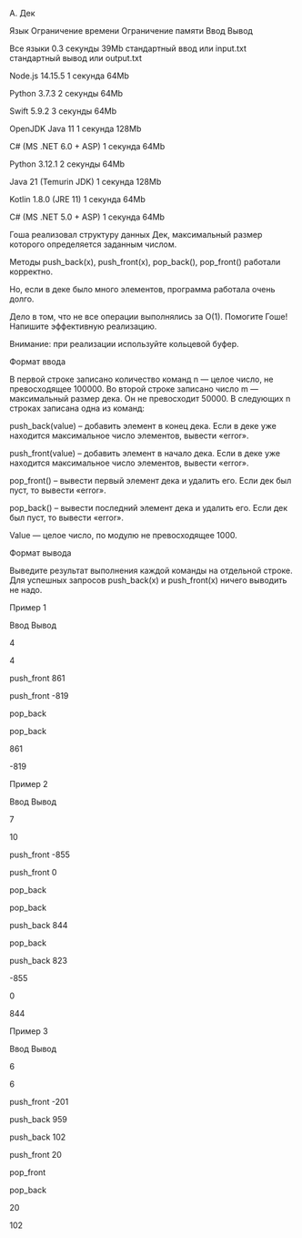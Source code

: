 A. Дек

Язык Ограничение времени Ограничение памяти Ввод Вывод

Все языки 0.3 секунды 39Mb стандартный ввод или input.txt стандартный вывод или output.txt

Node.js 14.15.5 1 секунда 64Mb

Python 3.7.3 2 секунды 64Mb

Swift 5.9.2 3 секунды 64Mb

OpenJDK Java 11 1 секунда 128Mb

C# (MS .NET 6.0 + ASP) 1 секунда 64Mb

Python 3.12.1 2 секунды 64Mb

Java 21 (Temurin JDK) 1 секунда 128Mb

Kotlin 1.8.0 (JRE 11) 1 секунда 64Mb

C# (MS .NET 5.0 + ASP) 1 секунда 64Mb

Гоша реализовал структуру данных Дек, максимальный размер которого определяется заданным числом.

Методы push_back(x), push_front(x), pop_back(), pop_front() работали корректно.

Но, если в деке было много элементов, программа работала очень долго.

Дело в том, что не все операции выполнялись за O(1). Помогите Гоше! Напишите эффективную реализацию.

Внимание: при реализации используйте кольцевой буфер.

Формат ввода

В первой строке записано количество команд n — целое число, не превосходящее 100000. Во второй строке записано число m — максимальный размер дека. Он не превосходит 50000. В следующих n строках записана одна из команд:

push_back(value) – добавить элемент в конец дека. Если в деке уже находится максимальное число элементов, вывести «error».

push_front(value) – добавить элемент в начало дека. Если в деке уже находится максимальное число элементов, вывести «error».

pop_front() – вывести первый элемент дека и удалить его. Если дек был пуст, то вывести «error».

pop_back() – вывести последний элемент дека и удалить его. Если дек был пуст, то вывести «error».

Value — целое число, по модулю не превосходящее 1000.

Формат вывода

Выведите результат выполнения каждой команды на отдельной строке. Для успешных запросов push_back(x) и push_front(x) ничего выводить не надо.

Пример 1

Ввод Вывод

4

4

push_front 861

push_front -819

pop_back

pop_back

861

-819

Пример 2

Ввод Вывод

7

10

push_front -855

push_front 0

pop_back

pop_back

push_back 844

pop_back

push_back 823

-855

0

844

Пример 3

Ввод Вывод

6

6

push_front -201

push_back 959

push_back 102

push_front 20

pop_front

pop_back

20

102